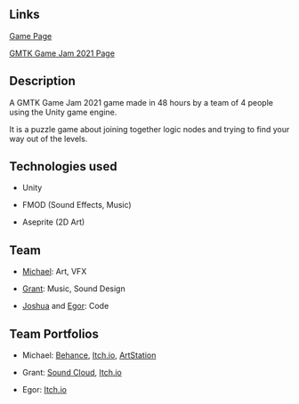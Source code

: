 ## Links

[Game Page](https://grantyoumanywishes.itch.io/joinlogic)

[GMTK Game Jam 2021 Page](https://itch.io/jam/gmtk-2021/rate/1085148)

## Description

A GMTK Game Jam 2021 game made in 48 hours by a team of 4 people using the Unity game engine.

It is a puzzle game about joining together logic nodes and trying to find your way out of the levels.

## Technologies used

* Unity

* FMOD (Sound Effects, Music)

* Aseprite (2D Art)

## Team

* [Michael](https://github.com/Michael-Yount): Art, VFX

* [Grant](https://github.com/grantyoumanywishes): Music, Sound Design

* [Joshua](https://github.com/JoshuaKetterl) and [Egor](https://github.com/egor-shev): Code

## Team Portfolios

* Michael: [Behance](https://www.behance.net/michaelyount2), [Itch.io](https://michaelyount.itch.io/), [ArtStation](https://www.artstation.com/uc4638cbd/profile)

* Grant: [Sound Cloud](https://soundcloud.com/user-756099238), [Itch.io](https://grantyoumanywishes.itch.io/)

* Egor: [Itch.io](https://videt.itch.io/)

